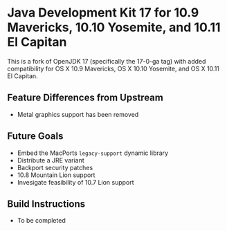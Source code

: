 # Java Development Kit 17 for 10.9 Mavericks, 10.10 Yosemite, and 10.11 El Capitan

This is a fork of OpenJDK 17 (specifically the 17-0-ga tag) with added compatibility for OS X 10.9 Mavericks, OS X 10.10 Yosemite, and OS X 10.11 El Capitan.

## Feature Differences from Upstream
- Metal graphics support has been removed

## Future Goals
- Embed the MacPorts `legacy-support` dynamic library
- Distribute a JRE variant
- Backport security patches
- 10.8 Mountain Lion support
- Invesigate feasibility of 10.7 Lion support

## Build Instructions
- To be completed